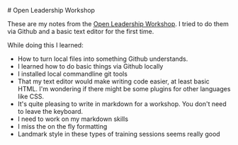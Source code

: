 # Open Leadership Workshop

These are my notes from the [Open Leadership Workshop](leaders.rufuspollock.org). I tried to do them via Github and a basic text editor for the first time. 

While doing this I learned:

* How to turn local files into something Github understands. 
* I learned how to do basic things via Github locally
* I installed local commandline git tools
* That my text editor would make writing code easier, at least basic HTML. I'm wondering if there might be some plugins for other languages like CSS. 
* It's quite pleasing to write in markdown for a workshop. You don't need to leave the keyboard. 
* I need to work on my markdown skills
* I miss the on the fly formatting
* Landmark style in these types of training sessions seems really good